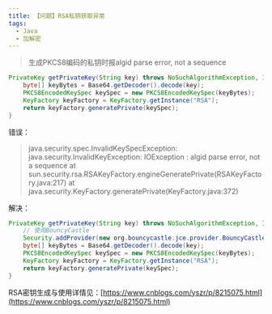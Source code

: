 ```yaml
---
title: 【问题】RSA私钥获取异常
tags:
  - Java
  - 加解密
---
```

> 生成PKCS8编码的私钥时报algid parse error, not a sequence
```java
PrivateKey getPrivateKey(String key) throws NoSuchAlgorithmException, InvalidKeySpecException {
    byte[] keyBytes = Base64.getDecoder().decode(key);
    PKCS8EncodedKeySpec keySpec = new PKCS8EncodedKeySpec(keyBytes);
    KeyFactory keyFactory = KeyFactory.getInstance("RSA");
    return keyFactory.generatePrivate(keySpec);
}
```
错误：
> java.security.spec.InvalidKeySpecException: java.security.InvalidKeyException: IOException : algid parse error, not a sequence
>	at sun.security.rsa.RSAKeyFactory.engineGeneratePrivate(RSAKeyFactory.java:217)
>	at java.security.KeyFactory.generatePrivate(KeyFactory.java:372)

解决：  
```java
PrivateKey getPrivateKey(String key) throws NoSuchAlgorithmException, InvalidKeySpecException {
    // 使用BouncyCastle
    Security.addProvider(new org.bouncycastle.jce.provider.BouncyCastleProvider());
    byte[] keyBytes = Base64.getDecoder().decode(key);
    PKCS8EncodedKeySpec keySpec = new PKCS8EncodedKeySpec(keyBytes);
    KeyFactory keyFactory = KeyFactory.getInstance("RSA");
    return keyFactory.generatePrivate(keySpec);
}
```

RSA密钥生成与使用详情见：[https://www.cnblogs.com/yszr/p/8215075.html](https://www.cnblogs.com/yszr/p/8215075.html)  
